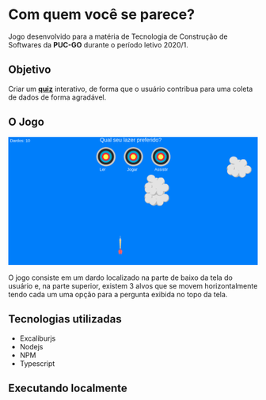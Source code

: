 # Com quem você se parece?

Jogo desenvolvido para a matéria de Tecnologia de Construção de Softwares da **PUC-GO** durante o período letivo 2020/1.

## Objetivo
  Criar um [**quiz**](https://pt.wikipedia.org/wiki/Quiz) interativo, de forma que o usuário contribua para uma coleta de dados de forma agradável.

## O Jogo
![image jogo](/res/printscreen.png)

O jogo consiste em um dardo localizado na parte de baixo da tela do usuário e, na parte superior, existem 3 alvos que se movem horizontalmente tendo cada um uma opção para a pergunta exibida no topo da tela.
## Tecnologias utilizadas
* Excaliburjs
* Nodejs
* NPM
* Typescript

## Executando localmente
